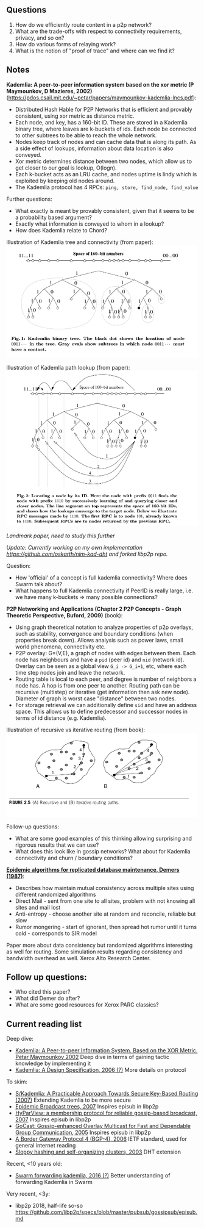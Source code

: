 ## Questions

1. How do we efficiently route content in a p2p network?
2. What are the trade-offs with respect to connectivity requirements, privacy, and so on?
3. How do various forms of relaying work?
4. What is the notion of "proof of trace" and where can we find it?

## Notes

**Kademlia: A peer-to-peer information system based on the xor metric (P Maymounkov, D Mazieres, 2002)** (https://pdos.csail.mit.edu/~petar/papers/maymounkov-kademlia-lncs.pdf):

- Distributed Hash Hable for P2P Networks that is efficient and provably consistent, using xor metric as distance metric.
- Each node, and key, has a 160-bit ID. These are stored in a Kademlia binary tree, where leaves are k-buckets of ids. Each node be connected to other subtrees to be able to reach the whole network.
- Nodes keep track of nodes and can cache data that is along its path. As a side effect of lookups, information about data location is also conveyed.
- Xor metric determines distance between two nodes, which allow us to get closer to our goal is lookup, O(logn).
- Each k-bucket acts as an LRU cache, and nodes uptime is lindy which is exploited by keeping old nodes around.
- The Kademlia protocol has 4 RPCs: `ping, store, find_node, find_value`

Further questions:
- What exactly is meant by provably consistent, given that it seems to be a probability based argument?
- Exactly what information is conveyed to whom in a lookup?
- How does Kademlia relate to Chord?

Illustration of Kademlia tree and connectivity (from paper):
![](../assets/kademlia1.png)

Illustration of Kademlia path lookup (from paper):
![](../assets/kademlia2.png)

*Landmark paper, need to study this further*

*Update: Currently working on my own implementation https://github.com/oskarth/nim-kad-dht and forked libp2p repo.*

Question:
- How 'official' of a concept is full kademlia connectivity? Where does Swarm talk about?
- What happens to full Kademlia connectivity if PeerID is really large, i.e. we have many k-buckets => many possible connections?

**P2P Networking and Applications (Chapter 2 P2P Concepts - Graph Theoretic Perspective, Buford, 2009)** (book):

- Using graph theoretical notation to analyze properties of p2p overlays, such as stability, convergence and boundary conditions (when properties break down). Allows analysis such as power laws, small world phenomena, connectivity etc.
- P2P overlay: G=(V,E), a graph of nodes with edges between them. Each node has neighbours and have a `pid` (peer id) and `nid` (network id). Overlay can be seen as a global view `G_i -> G_i+1`, etc, where each time step nodes join and leave the network.
- Routing table is local to each peer, and degree is number of neighbors a node has. A hop is from one peer to another. Routing path can be recursive (multistep) or iterative (get information then ask new node). Diameter of graph is worst case "distance" between two nodes.
- For storage retrieval we can additionally define `sid` and have an address space. This allows us to define predecessor and successor nodes in terms of id distance (e.g. Kademlia).

Illustration of recursive vs iterative routing (from book):
![](../assets/buford_graph_routing.png)

Follow-up questions:
- What are some good examples of this thinking allowing surprising and rigorous results that we can use?
- What does this look like in gossip networks? What about for Kademlia connectivity and churn / boundary conditions?

**[Epidemic algorithms for replicated database maintenance, Demers (1987)](https://www.cis.upenn.edu/~bcpierce/courses/dd/papers/demers-epidemic.pdf)**:

- Describes how maintain mutual consistency across multiple sites using different randomized algorithms
- Direct Mail - sent from one site to all sites, problem with not knowing all sites and mail lost
- Anti-entropy - choose another site at random and reconcile, reliable but slow
- Rumor mongering - start of ignorant, then spread hot rumor until it turns cold - corresponds to SIR model

Paper more about data consistency but randomized algorithms interesting as well for routing. Some simulation results regarding consistency and bandwidth overhead as well. Xerox Alto Research Center.

## Follow up questions:

- Who cited this paper?
- What did Demer do after?
- What are some good resources for Xerox PARC classics?

## Current reading list

Deep dive:
- [Kademlia: A Peer-to-peer Information System. Based on the XOR Metric. Petar Maymounkov 2002](https://pdos.csail.mit.edu/~petar/papers/maymounkov-kademlia-lncs.pdf) Deep dive in terms of gaining tactic knowledge by implementing it
- [Kademlia: A Design Specification, 2006 (?)](http://xlattice.sourceforge.net/components/protocol/kademlia/specs.html) More details on protocol

To skim:
- [S/Kademlia: A Practicable Approach Towards Secure Key-Based Routing (2007)](https://citeseerx.ist.psu.edu/viewdoc/download?doi=10.1.1.68.4986&rep=rep1&type=pdf) Extending Kademlia to be more secure
- [Epidemic Broadcast trees, 2007](https://repositorio.ul.pt/bitstream/10451/14105/1/07-14.pdf) Inspires episub in libp2p
- [HyParView: a membership protocol for reliable gossip-based broadcast, 2007](https://repositorio.ul.pt/bitstream/10455/2981/1/07-13.pdf) Inspires episub in libp2p
- [GoCast: Gossip-enhanced Overlay Multicast for Fast and Dependable Group Communication, 2005](https://citeseerx.ist.psu.edu/viewdoc/download?doi=10.1.1.75.4811&rep=rep1&type=pdf) Inspires episub in libp2p
- [A Border Gateway Protocol 4 (BGP-4), 2006](https://tools.ietf.org/html/rfc4271) IETF standard, used for general internet reading
- [Sloppy hashing and self-organizing clusters, 2003](https://www.coralcdn.org/docs/coral-iptps03.pdf) DHT extension

Recent, <10 years old:
- [Swarm forwarding kademlia, 2016 (?)](https://swarm-guide.readthedocs.io/en/latest/architecture.html#peer-management-hive-kademlia) Better understanding of forwarding Kademlia in Swarm

Very recent, <3y:
- libp2p 2018, half-life so-so https://github.com/libp2p/specs/blob/master/pubsub/gossipsub/episub.md
